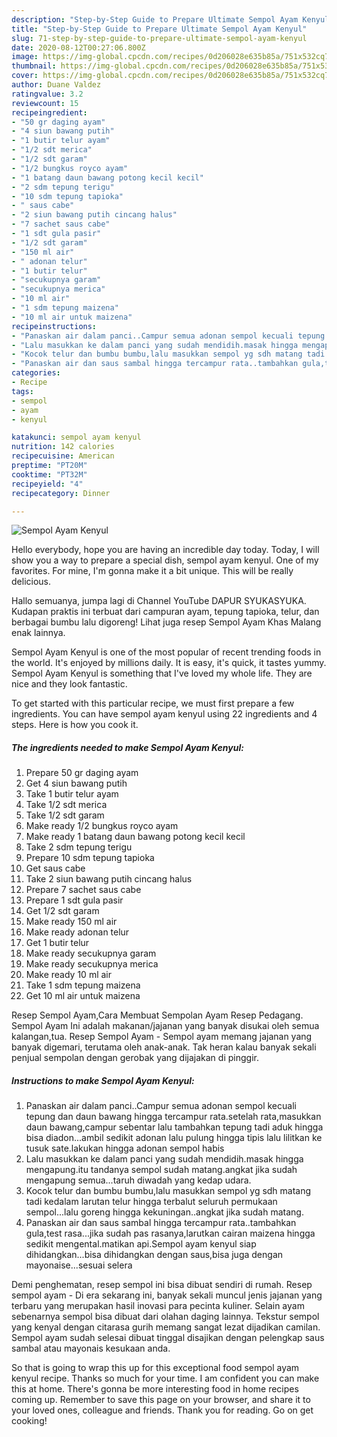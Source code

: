 ```yaml
---
description: "Step-by-Step Guide to Prepare Ultimate Sempol Ayam Kenyul"
title: "Step-by-Step Guide to Prepare Ultimate Sempol Ayam Kenyul"
slug: 71-step-by-step-guide-to-prepare-ultimate-sempol-ayam-kenyul
date: 2020-08-12T00:27:06.800Z
image: https://img-global.cpcdn.com/recipes/0d206028e635b85a/751x532cq70/sempol-ayam-kenyul-foto-resep-utama.jpg
thumbnail: https://img-global.cpcdn.com/recipes/0d206028e635b85a/751x532cq70/sempol-ayam-kenyul-foto-resep-utama.jpg
cover: https://img-global.cpcdn.com/recipes/0d206028e635b85a/751x532cq70/sempol-ayam-kenyul-foto-resep-utama.jpg
author: Duane Valdez
ratingvalue: 3.2
reviewcount: 15
recipeingredient:
- "50 gr daging ayam"
- "4 siun bawang putih"
- "1 butir telur ayam"
- "1/2 sdt merica"
- "1/2 sdt garam"
- "1/2 bungkus royco ayam"
- "1 batang daun bawang potong kecil kecil"
- "2 sdm tepung terigu"
- "10 sdm tepung tapioka"
- " saus cabe"
- "2 siun bawang putih cincang halus"
- "7 sachet saus cabe"
- "1 sdt gula pasir"
- "1/2 sdt garam"
- "150 ml air"
- " adonan telur"
- "1 butir telur"
- "secukupnya garam"
- "secukupnya merica"
- "10 ml air"
- "1 sdm tepung maizena"
- "10 ml air untuk maizena"
recipeinstructions:
- "Panaskan air dalam panci..Campur semua adonan sempol kecuali tepung dan daun bawang hingga tercampur rata.setelah rata,masukkan daun bawang,campur sebentar lalu tambahkan tepung tadi aduk hingga bisa diadon...ambil sedikit adonan lalu pulung hingga tipis lalu lilitkan ke tusuk sate.lakukan hingga adonan sempol habis"
- "Lalu masukkan ke dalam panci yang sudah mendidih.masak hingga mengapung.itu tandanya sempol sudah matang.angkat jika sudah mengapung semua...taruh diwadah yang kedap udara."
- "Kocok telur dan bumbu bumbu,lalu masukkan sempol yg sdh matang tadi kedalam larutan telur hingga terbalut seluruh permukaan sempol...lalu goreng hingga kekuningan..angkat jika sudah matang."
- "Panaskan air dan saus sambal hingga tercampur rata..tambahkan gula,test rasa...jika sudah pas rasanya,larutkan cairan maizena hingga sedikit mengental.matikan api.Sempol ayam kenyul siap dihidangkan...bisa dihidangkan dengan saus,bisa juga dengan mayonaise...sesuai selera"
categories:
- Recipe
tags:
- sempol
- ayam
- kenyul

katakunci: sempol ayam kenyul 
nutrition: 142 calories
recipecuisine: American
preptime: "PT20M"
cooktime: "PT32M"
recipeyield: "4"
recipecategory: Dinner

---
```



![Sempol Ayam Kenyul](https://img-global.cpcdn.com/recipes/0d206028e635b85a/751x532cq70/sempol-ayam-kenyul-foto-resep-utama.jpg)

Hello everybody, hope you are having an incredible day today. Today, I will show you a way to prepare a special dish, sempol ayam kenyul. One of my favorites. For mine, I'm gonna make it a bit unique. This will be really delicious.

Hallo semuanya, jumpa lagi di Channel YouTube DAPUR SYUKASYUKA. Kudapan praktis ini terbuat dari campuran ayam, tepung tapioka, telur, dan berbagai bumbu lalu digoreng! Lihat juga resep Sempol Ayam Khas Malang enak lainnya.

Sempol Ayam Kenyul is one of the most popular of recent trending foods in the world. It's enjoyed by millions daily. It is easy, it's quick, it tastes yummy. Sempol Ayam Kenyul is something that I've loved my whole life. They are nice and they look fantastic.


To get started with this particular recipe, we must first prepare a few ingredients. You can have sempol ayam kenyul using 22 ingredients and 4 steps. Here is how you cook it.

<!--inarticleads1-->

##### The ingredients needed to make Sempol Ayam Kenyul:

1. Prepare 50 gr daging ayam
1. Get 4 siun bawang putih
1. Take 1 butir telur ayam
1. Take 1/2 sdt merica
1. Take 1/2 sdt garam
1. Make ready 1/2 bungkus royco ayam
1. Make ready 1 batang daun bawang potong kecil kecil
1. Take 2 sdm tepung terigu
1. Prepare 10 sdm tepung tapioka
1. Get  saus cabe
1. Take 2 siun bawang putih cincang halus
1. Prepare 7 sachet saus cabe
1. Prepare 1 sdt gula pasir
1. Get 1/2 sdt garam
1. Make ready 150 ml air
1. Make ready  adonan telur
1. Get 1 butir telur
1. Make ready secukupnya garam
1. Make ready secukupnya merica
1. Make ready 10 ml air
1. Take 1 sdm tepung maizena
1. Get 10 ml air untuk maizena


Resep Sempol Ayam,Cara Membuat Sempolan Ayam Resep Pedagang. Sempol Ayam Ini adalah makanan/jajanan yang banyak disukai oleh semua kalangan,tua. Resep Sempol Ayam - Sempol ayam memang jajanan yang banyak digemari, terutama oleh anak-anak. Tak heran kalau banyak sekali penjual sempolan dengan gerobak yang dijajakan di pinggir. 

<!--inarticleads2-->

##### Instructions to make Sempol Ayam Kenyul:

1. Panaskan air dalam panci..Campur semua adonan sempol kecuali tepung dan daun bawang hingga tercampur rata.setelah rata,masukkan daun bawang,campur sebentar lalu tambahkan tepung tadi aduk hingga bisa diadon...ambil sedikit adonan lalu pulung hingga tipis lalu lilitkan ke tusuk sate.lakukan hingga adonan sempol habis
1. Lalu masukkan ke dalam panci yang sudah mendidih.masak hingga mengapung.itu tandanya sempol sudah matang.angkat jika sudah mengapung semua...taruh diwadah yang kedap udara.
1. Kocok telur dan bumbu bumbu,lalu masukkan sempol yg sdh matang tadi kedalam larutan telur hingga terbalut seluruh permukaan sempol...lalu goreng hingga kekuningan..angkat jika sudah matang.
1. Panaskan air dan saus sambal hingga tercampur rata..tambahkan gula,test rasa...jika sudah pas rasanya,larutkan cairan maizena hingga sedikit mengental.matikan api.Sempol ayam kenyul siap dihidangkan...bisa dihidangkan dengan saus,bisa juga dengan mayonaise...sesuai selera


Demi penghematan, resep sempol ini bisa dibuat sendiri di rumah. Resep sempol ayam - Di era sekarang ini, banyak sekali muncul jenis jajanan yang terbaru yang merupakan hasil inovasi para pecinta kuliner. Selain ayam sebenarnya sempol bisa dibuat dari olahan daging lainnya. Tekstur sempol yang kenyal dengan citarasa gurih memang sangat lezat dijadikan camilan. Sempol ayam sudah selesai dibuat tinggal disajikan dengan pelengkap saus sambal atau mayonais kesukaan anda. 

So that is going to wrap this up for this exceptional food sempol ayam kenyul recipe. Thanks so much for your time. I am confident you can make this at home. There's gonna be more interesting food in home recipes coming up. Remember to save this page on your browser, and share it to your loved ones, colleague and friends. Thank you for reading. Go on get cooking!
